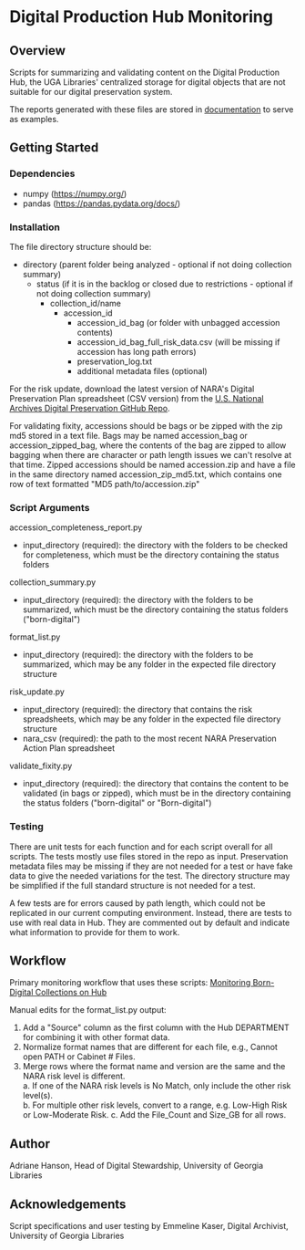 # Digital Production Hub Monitoring

## Overview

Scripts for summarizing and validating content on the Digital Production Hub, 
the UGA Libraries' centralized storage for digital objects that are not suitable for our digital preservation system.

The reports generated with these files are stored in [documentation](documentation) to serve as examples. 

## Getting Started

### Dependencies

- numpy (https://numpy.org/)
- pandas (https://pandas.pydata.org/docs/)

### Installation

The file directory structure should be:

- directory (parent folder being analyzed - optional if not doing collection summary)
    - status (if it is in the backlog or closed due to restrictions - optional if not doing collection summary)
        - collection_id/name
            - accession_id
                - accession_id_bag (or folder with unbagged accession contents)
                - accession_id_bag_full_risk_data.csv (will be missing if accession has long path errors)
                - preservation_log.txt
                - additional metadata files (optional)

For the risk update, download the latest version of NARA's Digital Preservation Plan spreadsheet (CSV version) from the 
[U.S. National Archives Digital Preservation GitHub Repo](https://github.com/usnationalarchives/digital-preservation).

For validating fixity, accessions should be bags or be zipped with the zip md5 stored in a text file. 
Bags may be named accession_bag or accession_zipped_bag, where the contents of the bag are zipped to allow 
bagging when there are character or path length issues we can't resolve at that time.
Zipped accessions should be named accession.zip and have a file in the same directory named accession_zip_md5.txt,
which contains one row of text formatted "MD5 path/to/accession.zip"

### Script Arguments

accession_completeness_report.py

- input_directory (required): the directory with the folders to be checked for completeness, 
  which must be the directory containing the status folders 

collection_summary.py

- input_directory (required): the directory with the folders to be summarized,
  which must be the directory containing the status folders ("born-digital")

format_list.py

- input_directory (required): the directory with the folders to be summarized, 
  which may be any folder in the expected file directory structure

risk_update.py

- input_directory (required): the directory that contains the risk spreadsheets,
  which may be any folder in the expected file directory structure
- nara_csv (required): the path to the most recent NARA Preservation Action Plan spreadsheet

validate_fixity.py

- input_directory (required): the directory that contains the content to be validated (in bags or zipped),
  which must be in the directory containing the status folders ("born-digital" or "Born-digital")

### Testing

There are unit tests for each function and for each script overall for all scripts.
The tests mostly use files stored in the repo as input. 
Preservation metadata files may be missing if they are not needed for a test 
or have fake data to give the needed variations for the test.
The directory structure may be simplified if the full standard structure is not needed for a test.

A few tests are for errors caused by path length, which could not be replicated in our current computing environment.
Instead, there are tests to use with real data in Hub.
They are commented out by default and indicate what information to provide for them to work.

## Workflow

Primary monitoring workflow that uses these scripts: 
[Monitoring Born-Digital Collections on Hub](documentation/Workflow_%20Monitoring_Born-Digital_Collections_Hub.md)

Manual edits for the format_list.py output:
1. Add a "Source" column as the first column with the Hub DEPARTMENT for combining it with other format data.
2. Normalize format names that are different for each file, e.g., Cannot open PATH or Cabinet # Files.
3. Merge rows where the format name and version are the same and the NARA risk level is different.  
   a. If one of the NARA risk levels is No Match, only include the other risk level(s).  
   b. For multiple other risk levels, convert to a range, e.g. Low-High Risk or Low-Moderate Risk.
   c. Add the File_Count and Size_GB for all rows.

## Author

Adriane Hanson, Head of Digital Stewardship, University of Georgia Libraries

## Acknowledgements

Script specifications and user testing by Emmeline Kaser, Digital Archivist, University of Georgia Libraries
